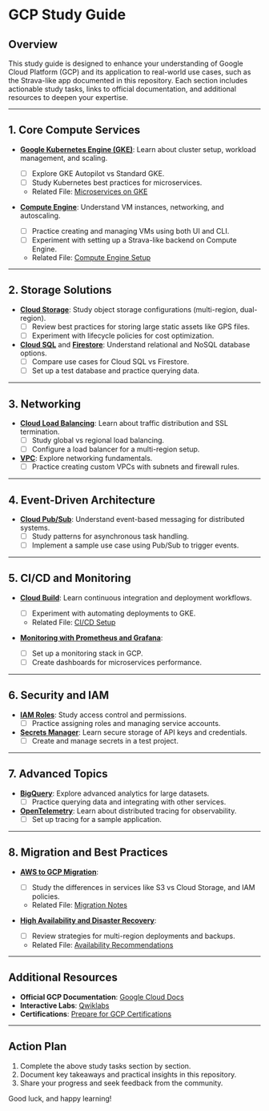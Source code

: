 # GCP Study Guide

## Overview
This study guide is designed to enhance your understanding of Google Cloud Platform (GCP) and its application to real-world use cases, such as the Strava-like app documented in this repository. Each section includes actionable study tasks, links to official documentation, and additional resources to deepen your expertise.

---

## 1. Core Compute Services
- **[Google Kubernetes Engine (GKE)](https://cloud.google.com/kubernetes-engine/docs)**: Learn about cluster setup, workload management, and scaling.
  - [ ] Explore GKE Autopilot vs Standard GKE.
  - [ ] Study Kubernetes best practices for microservices.
  - Related File: [Microservices on GKE]([https://github.com/Ckhanoyan/Cloud_Things/blob/main/GCP/basics/stravalike_app/k8.md])

- **[Compute Engine](https://cloud.google.com/compute/docs)**: Understand VM instances, networking, and autoscaling.
  - [ ] Practice creating and managing VMs using both UI and CLI.
  - [ ] Experiment with setting up a Strava-like backend on Compute Engine.
  - Related File: [Compute Engine Setup](./GCP/basics/stravalike_app/compute_engine.md)

---

## 2. Storage Solutions
- **[Cloud Storage](https://cloud.google.com/storage/docs)**: Study object storage configurations (multi-region, dual-region).
  - [ ] Review best practices for storing large static assets like GPS files.
  - [ ] Experiment with lifecycle policies for cost optimization.

- **[Cloud SQL](https://cloud.google.com/sql/docs)** and **[Firestore](https://cloud.google.com/firestore/docs)**: Understand relational and NoSQL database options.
  - [ ] Compare use cases for Cloud SQL vs Firestore.
  - [ ] Set up a test database and practice querying data.

---

## 3. Networking
- **[Cloud Load Balancing](https://cloud.google.com/load-balancing/docs)**: Learn about traffic distribution and SSL termination.
  - [ ] Study global vs regional load balancing.
  - [ ] Configure a load balancer for a multi-region setup.

- **[VPC](https://cloud.google.com/vpc/docs)**: Explore networking fundamentals.
  - [ ] Practice creating custom VPCs with subnets and firewall rules.

---

## 4. Event-Driven Architecture
- **[Cloud Pub/Sub](https://cloud.google.com/pubsub/docs)**: Understand event-based messaging for distributed systems.
  - [ ] Study patterns for asynchronous task handling.
  - [ ] Implement a sample use case using Pub/Sub to trigger events.

---

## 5. CI/CD and Monitoring
- **[Cloud Build](https://cloud.google.com/build/docs)**: Learn continuous integration and deployment workflows.
  - [ ] Experiment with automating deployments to GKE.
  - Related File: [CI/CD Setup](./GCP/basics/stravalike_app/k8.md#L53-L70)

- **[Monitoring with Prometheus and Grafana](https://prometheus.io/docs/introduction/overview/)**:
  - [ ] Set up a monitoring stack in GCP.
  - [ ] Create dashboards for microservices performance.

---

## 6. Security and IAM
- **[IAM Roles](https://cloud.google.com/iam/docs)**: Study access control and permissions.
  - [ ] Practice assigning roles and managing service accounts.

- **[Secrets Manager](https://cloud.google.com/secret-manager/docs)**: Learn secure storage of API keys and credentials.
  - [ ] Create and manage secrets in a test project.

---

## 7. Advanced Topics
- **[BigQuery](https://cloud.google.com/bigquery/docs)**: Explore advanced analytics for large datasets.
  - [ ] Practice querying data and integrating with other services.

- **[OpenTelemetry](https://opentelemetry.io/)**: Learn about distributed tracing for observability.
  - [ ] Set up tracing for a sample application.

---

## 8. Migration and Best Practices
- **[AWS to GCP Migration](https://cloud.google.com/architecture/migrating-aws-to-gcp)**:
  - [ ] Study the differences in services like S3 vs Cloud Storage, and IAM policies.
  - Related File: [Migration Notes](./GCP/basics/stravalike_app/usecase.md)

- **[High Availability and Disaster Recovery](https://cloud.google.com/architecture)**:
  - [ ] Review strategies for multi-region deployments and backups.
  - Related File: [Availability Recommendations](./GCP/basics/stravalike_app/availability.md)

---

## Additional Resources
- **Official GCP Documentation**: [Google Cloud Docs](https://cloud.google.com/docs)
- **Interactive Labs**: [Qwiklabs](https://www.qwiklabs.com/)
- **Certifications**: [Prepare for GCP Certifications](https://cloud.google.com/certification)

---

## Action Plan
1. Complete the above study tasks section by section.
2. Document key takeaways and practical insights in this repository.
3. Share your progress and seek feedback from the community.

Good luck, and happy learning!
